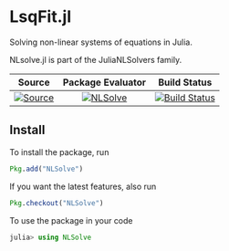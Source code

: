 # LsqFit.jl
Solving non-linear systems of equations in Julia.

NLsolve.jl is part of the JuliaNLSolvers family.

|Source|Package Evaluator|Build Status|
|:----:|:---------------:|:----------:|
| [![Source](https://img.shields.io/badge/GitHub-source-green.svg)](https://github.com/JuliaNLSolvers/NLSolve.jl)| [![NLSolve](http://pkg.julialang.org/badges/NLsolve_0.6.svg)](http://pkg.julialang.org/?pkg=NLSolve&ver=0.6)|[![Build Status](https://travis-ci.org/JuliaNLSolvers/NLsolve.jl.svg?branch=master)](https://travis-ci.org/JuliaNLSolvers/NLsolve.jl)|

## Install

To install the package, run

```julia
Pkg.add("NLSolve")
```

If you want the latest features, also run

```julia
Pkg.checkout("NLSolve")
```

To use the package in your code

```julia
julia> using NLSolve
```
